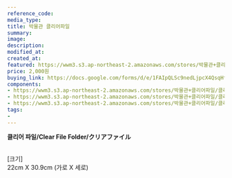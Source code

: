 ```yaml
---
reference_code:
media_type:
title: 박물관 클리어파일
summary:
image:
description:
modified_at:
created_at:
featured: https://wwm3.s3.ap-northeast-2.amazonaws.com/stores/박물관+클리어파일/클리어파일+뒷면.jpg
price: 2,000원
buying_link: https://docs.google.com/forms/d/e/1FAIpQLSc9nedLjpcX4QsqHfsDClSUvnY_z8JjKZMrkfDJmnqozNUliA/viewform
components:
- https://wwm3.s3.ap-northeast-2.amazonaws.com/stores/박물관+클리어파일/클리어파일+뒷면.jpg
- https://wwm3.s3.ap-northeast-2.amazonaws.com/stores/박물관+클리어파일/클리어파일3.png
- https://wwm3.s3.ap-northeast-2.amazonaws.com/stores/박물관+클리어파일/클리어파일4.jpg
tags:
-
---
```

**클리어 파일/Clear File Folder/クリアファイル**

\
[크기]\
22cm X 30.9cm (가로 X 세로)
